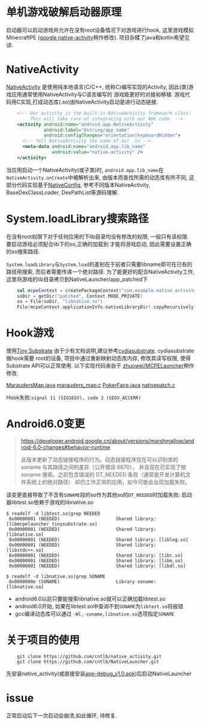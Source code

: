 单机游戏破解启动器原理
===========

启动器可以启动游戏并允许在没有root设备情况下对游戏进行hook, 这里游戏模拟MinecraftPE
([google native-activity](https://github.com/googlesamples/android-ndk)稍作修改).
项目杂糅了java和kotlin希望见谅.


# NativeActivity
[NativeActivity](https://developer.android.google.cn/reference/android/app/NativeActivity)
是使用纯本地语言(C/C++, 统称C)编写实现的Activity, 因此(类)游戏应用通常使用NativeActivity与C语言编写的
游戏能更好的对接和移植. 游戏代码用C实现,打成动态库(.so)由NativeActivity启动是进行动态链接.

```xml
    <!-- Our activity is the built-in NativeActivity framework class.
         This will take care of integrating with our NDK code. -->
    <activity android:name="android.app.NativeActivity"
              android:label="@string/app_name"
              android:configChanges="orientation|keyboardHidden">
      <!-- Tell NativeActivity the name of our .so -->
      <meta-data android:name="android.app.lib_name"
                 android:value="native-activity" />
    </activity>
```
当应用启动一个NativeActivity(或子类)时, `android.app.lib_name`在`NativeActivity.onCreate`中被解析出来,
由版本而查找所需的动态库有所不同, 这部分代码实现基于[NativeConfig](app/src/main/java/com/example/launcher/config/NativeConfig.java),
参考不同版本NativeActivity, BaseDexClassLoader, DexPathList等源码理解.

# System.loadLibrary搜索路径
在没有root权限下对于任何应用的下lib目录均没有修改的权限, 一般只有读权限. 要启动游戏必须配合lib下的so,正确的加载到
才能将游戏启动, 因此需要设置正确的so搜索路径.

`System.loadLibrary`与`System.load`的差别在于前者只需要libname即可在已有的路径用搜索, 而后者需要传递一个绝对路径.
为了能更好的配合NativeActivity工作,这里将游戏的lib目录拷贝到NativeLauncher/app_patched下
```kotlin
    val mcpeContext = createPackageContext("com.example.native_activity", CONTEXT_IGNORE_SECURITY)
    soDir = getDir("patched", Context.MODE_PRIVATE)
    so = File(soDir, "libnative.so")
    File(mcpeContext.applicationInfo.nativeLibraryDir).copyRecursively(soDir, true)
```

# Hook游戏
使用[Tiny Substrate](https://drive.google.com/file/d/0B50ApLKOyu8bX3VnRmYzNUcxT0U/edit?usp=sharing)
由于少有文档说明,建议参考[cydiasubstrate](http://www.cydiasubstrate.com/inject/). cydiasubstrate做hook需要
root的设备, 项目中通过重新映射动态库内存, 修改其读写权限, 使得Substrate API可以正常使用. 以下实现代码来自于
[zhuowei/MCPELauncher](https://github.com/zhuowei/MCPELauncher)稍作修改.

[MaraudersMap.java](https://github.com/zhuowei/MCPELauncher/blob/master/src/net/zhuoweizhang/mcpelauncher/MaraudersMap.java)
[marauders_map.c](https://github.com/zhuowei/MCPELauncher/blob/master/jni/marauders_map.c)
[PokerFace.java](https://github.com/zhuowei/MCPELauncher/blob/master/src/net/zhuoweizhang/pokerface/PokerFace.java)
[nativepatch.c](https://github.com/zhuowei/MCPELauncher/blob/master/jni/nativepatch.c)

Hook失败:`signal 11 (SIGSEGV), code 2 (SEGV_ACCERR)`

# Android6.0变更
> https://developer.android.google.cn/about/versions/marshmallow/android-6.0-changes#behavior-runtime
>
> 此版本更新了动态链接程序的行为。动态链接程序现在可以识别库的 soname 与其路径之间的差异（公开错误 6670），
> 并且现在已实现了按 soname 搜索。之前包含错误的 DT_NEEDED 条目（通常是开发计算机文件系统上的绝对路径）
> 却仍工作正常的应用，如今可能会出现加载失败。

该变更直接导致了不含有`SONAME`段的so作为其他so的`DT_NEEDED`时加载失败:
    启动器libtest.so依赖于游戏的libnative.so
```shell
$ readelf -d libtest.so|grep NEEDED
 0x00000001 (NEEDED)                     Shared library: [libmcpelauncher_tinysubstrate.so]
 0x00000001 (NEEDED)                     Shared library: [libnative.so]
 0x00000001 (NEEDED)                     Shared library: [liblog.so]
 0x00000001 (NEEDED)                     Shared library: [libstdc++.so]
 0x00000001 (NEEDED)                     Shared library: [libc.so]
 0x00000001 (NEEDED)                     Shared library: [libm.so]
 0x00000001 (NEEDED)                     Shared library: [libdl.so]

$ readelf -d libnative.so|grep SONAME
 0x0000000e (SONAME)                     Library soname: [libnative.so]

```

* android6.0以前只要能搜索libnative.so就可以正确加载libtest.so
* android6.0开始, 如果在libtest.so中查询不到`SONAME`为`libtest.so`将报错
* gcc编译动态库可以通过 `-Wl,-soname,libnative.so`选项指定`SONAME`

# 关于项目的使用
```shell
    git clone https://github.com/cntlb/native_activity.git
    git clone https://github.com/cntlb/NativeLauncher.git
```
先安装native_activity(或直接安装[app-debug_v1.0.apk](https://github.com/cntlb/native_activity/releases/download/v1.0/app-debug.apk))后启动NativeLauncher

# issue
正常启动后下一次启动会崩溃,如此循环, 待修复.